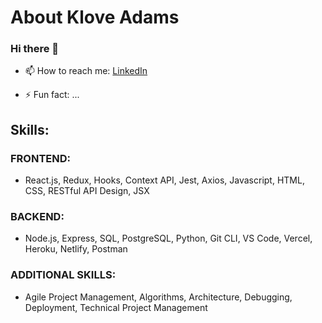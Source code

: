 # About Klove Adams
### Hi there 👋
<!---
Klove-A/Klove-A is a ✨ special ✨ repository because its `README.md` (this file) appears on your GitHub profile.
You can click the Preview link to take a look at your changes.
--->

<!-- Here are some ideas to get you started:
- 🌱 I’m currently learning ...
- 👯 I’m looking to collaborate on ...
- 🤔 I’m looking for help with ...
- 😄 Pronouns: ...
- 💬 Ask me about ...
- 📫 How to reach me: ...
- ⚡ Fun fact: ... -->

<!-- - 🔭 I’m currently working on ... [Human Rights First - Document DB](https://) -->
<!-- - 💬 Ask me about coding and I may never shut up. LOL -->
- 📫 How to reach me: [LinkedIn](https://www.linkedin.com/in/klove-adams/)
<!-- - 😄 [See My PORTFOLIO](https://mansfield-port-v3.netlify.app/) -->
- ⚡ Fun fact: ...

## Skills:
### FRONTEND: 
- React.js, Redux, Hooks, Context API, Jest, Axios, Javascript, HTML, CSS, RESTful API Design, JSX
### BACKEND:
- Node.js, Express, SQL, PostgreSQL, Python, Git CLI, VS Code, Vercel, Heroku, Netlify, Postman
### ADDITIONAL SKILLS:
- Agile Project Management, Algorithms, Architecture, Debugging, Deployment, Technical Project Management


